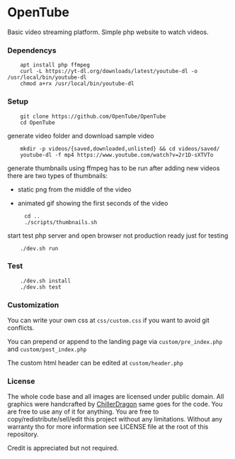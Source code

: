 # OpenTube
Basic video streaming platform. Simple php website to watch videos.

### Dependencys

        apt install php ffmpeg
        curl -L https://yt-dl.org/downloads/latest/youtube-dl -o /usr/local/bin/youtube-dl
        chmod a+rx /usr/local/bin/youtube-dl

### Setup

        git clone https://github.com/OpenTube/OpenTube
        cd OpenTube

generate video folder and download sample video

        mkdir -p videos/{saved,downloaded,unlisted} && cd videos/saved/
        youtube-dl -f mp4 https://www.youtube.com/watch?v=2r1D-sXTVTo

generate thumbnails using ffmpeg
has to be run after adding new videos
there are two types of thumbnails:
- static png from the middle of the video
- animated gif showing the first seconds of the video

        cd ..
        ./scripts/thumbnails.sh

start test php server and open browser
not production ready just for testing

        ./dev.sh run

### Test

        ./dev.sh install
        ./dev.sh test

### Customization

You can write your own css at ``css/custom.css`` if you want to avoid git conflicts.

You can prepend or append to the landing page via ``custom/pre_index.php`` and ``custom/post_index.php``

The custom html header can be edited at ``custom/header.php``

### License

The whole code base and all images are licensed under public domain.
All graphics were handcrafted by [ChillerDragon](https://github.com/ChillerDragon) same goes for the code.
You are free to use any of it for anything. You are free to copy/redistribute/sell/edit this project without any limitations. Without any warranty tho for more information see LICENSE file at the root of this repository.

Credit is appreciated but not required.
